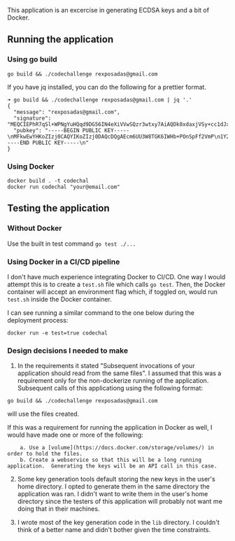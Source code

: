 
This application is an excercise in generating ECDSA keys and a bit of Docker.


## Running the application

### Using go build

`go build && ./codechallenge rexposadas@gmail.com`

If you have jq installed, you can do the following for a prettier format. 

```
➜ go build && ./codechallenge rexposadas@gmail.com | jq '.'
{
  "message": "rexposadas@gmail.com",
  "signature": "MEQCIEPhR7qSl+WPNgYuHQqd9DG56IN4eXiVVwSQzr3wtxy7AiAQDk0xdaxjVSy+cc1dJxBtpemzDDohdhZ5tu3PWitwWg==",
  "pubkey": "-----BEGIN PUBLIC KEY-----\nMFkwEwYHKoZIzj0CAQYIKoZIzj0DAQcDQgAEcm6UU3W8TGK6IWHb+POnSpFf2VmP\n1Y2vJ52miaNTTuiMi1jlZ+tXDn4XiTQ9+SDcEjOGvBdC/eo8SzECZLuzXQ==\n-----END PUBLIC KEY-----\n"
}
```

### Using Docker

```
docker build . -t codechal
docker run codechal "your@email.com"
```


## Testing the application

### Without Docker

Use the built in test command `go test ./...`

### Using Docker in a CI/CD pipeline

I don't have much experience integrating Docker to CI/CD. One way I would attempt this is to create a `test.sh` file which calls `go test`.  Then, the Docker container will accept an environment flag which, if toggled on, would run `test.sh` inside the Docker container. 

I can see running a similar command to the one below during the deployment process:

`docker run -e test=true codechal`


### Design decisions I needed to make

1.  In the requirements it stated "Subsequent invocations of your application should read from the same files". I assumed that this was a requirement only for the non-dockerize running of the application.  Subsequent calls of this applicationg using the following format:

`go build && ./codechallenge rexposadas@gmail.com`


will use the files created. 

If this was a requirement for running the application in Docker as well, I would have made one or more of the following:
        
        a. Use a [volume](https://docs.docker.com/storage/volumes/) in order to hold the files. 
        b. Create a webservice so that this will be a long running application.  Generating the keys will be an API call in this case. 

2. Some key generation tools default storing the new keys in the user's home directory. I opted to generate them in the same directory the application was ran.  I didn't want to write them in the user's home directory since the testers of this application will probably not want me doing that in their machines. 

3. I wrote most of the key generation code in the `lib` directory. I couldn't think of a better name and didn't bother given the time constraints.


